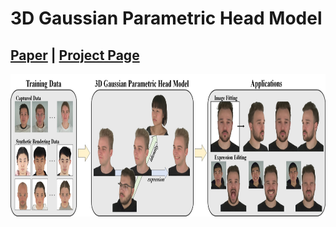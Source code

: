 # 3D Gaussian Parametric Head Model
## [Paper](https://arxiv.org/pdf/2407.15070) | [Project Page](https://yuelangx.github.io/gphm/)
<img src="imgs/teaser.jpg" width="840" height="228"/> 
